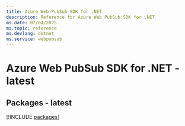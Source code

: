```yaml
---
title: Azure Web PubSub SDK for .NET
description: Reference for Azure Web PubSub SDK for .NET
ms.date: 07/04/2025
ms.topic: reference
ms.devlang: dotnet
ms.service: webpubsub
---
```

# Azure Web PubSub SDK for .NET - latest
## Packages - latest
[!INCLUDE [packages](web-pubsub-index.md)]